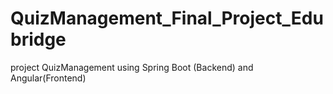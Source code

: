 # QuizManagement_Final_Project_Edubridge
 project QuizManagement using Spring Boot (Backend) and Angular(Frontend)
